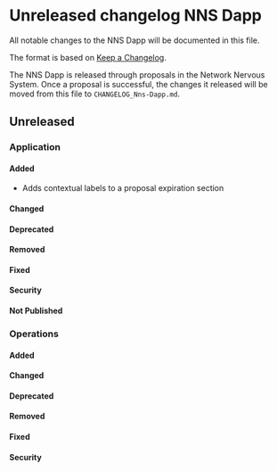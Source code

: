 # Unreleased changelog NNS Dapp

All notable changes to the NNS Dapp will be documented in this file.

The format is based on [Keep a Changelog](https://keepachangelog.com/en/1.0.0/).

The NNS Dapp is released through proposals in the Network Nervous System. Once a
proposal is successful, the changes it released will be moved from this file to
`CHANGELOG_Nns-Dapp.md`.

## Unreleased

### Application

#### Added

- Adds contextual labels to a proposal expiration section

#### Changed

#### Deprecated

#### Removed

#### Fixed

#### Security

#### Not Published

### Operations

#### Added

#### Changed

#### Deprecated

#### Removed

#### Fixed

#### Security
